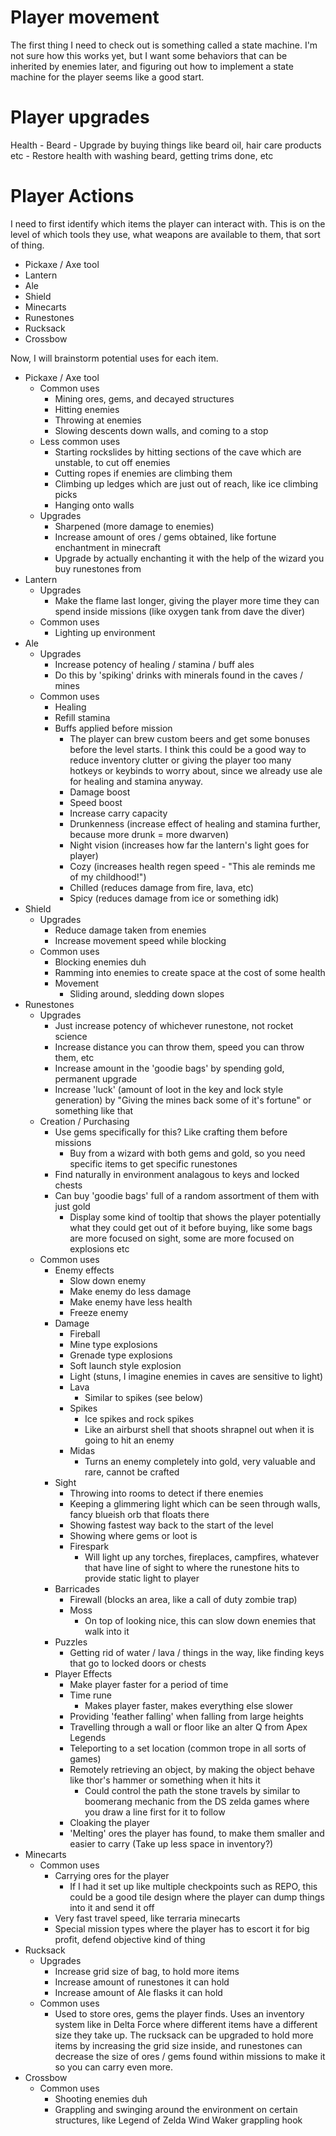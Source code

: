 # Player movement

The first thing I need to check out is something called a state machine. I'm not sure how this works yet, but I want some behaviors that can be inherited by enemies later, and figuring out how to implement a state machine for the player seems like a good start.


# Player upgrades

Health
	- Beard
		- Upgrade by buying things like beard oil, hair care products etc
		- Restore health with washing beard, getting trims done, etc


# Player Actions

I need to first identify which items the player can interact with. This is on the level of which tools they use, what weapons are available to them, that sort of thing.
- Pickaxe / Axe tool
- Lantern
- Ale
- Shield
- Minecarts
- Runestones
- Rucksack
- Crossbow

Now, I will brainstorm potential uses for each item.
- Pickaxe / Axe tool
	- Common uses
		- Mining ores, gems, and decayed structures
		- Hitting enemies
		- Throwing at enemies
		- Slowing descents down walls, and coming to a stop
	- Less common uses
		- Starting rockslides by hitting sections of the cave which are unstable, to cut off enemies
		- Cutting ropes if enemies are climbing them
		- Climbing up ledges which are just out of reach, like ice climbing picks
		- Hanging onto walls
	- Upgrades
		- Sharpened (more damage to enemies)
		- Increase amount of ores / gems obtained, like fortune enchantment in minecraft
		- Upgrade by actually enchanting it with the help of the wizard you buy runestones from
- Lantern
	- Upgrades
		- Make the flame last longer, giving the player more time they can spend inside missions (like oxygen tank from dave the diver)
	- Common uses
		- Lighting up environment
- Ale
	- Upgrades
		- Increase potency of healing / stamina / buff ales
		- Do this by 'spiking' drinks with minerals found in the caves / mines
	- Common uses
		- Healing
		- Refill stamina
		- Buffs applied before mission
			- The player can brew custom beers and get some bonuses before the level starts. I think this could be a good way to reduce inventory clutter or giving the player too many hotkeys or keybinds to worry about, since we already use ale for healing and stamina anyway.
			- Damage boost
			- Speed boost
			- Increase carry capacity
			- Drunkenness (increase effect of healing and stamina further, because more drunk = more dwarven)
			- Night vision (increases how far the lantern's light goes for player)
			- Cozy (increases health regen speed - "This ale reminds me of my childhood!")
			- Chilled (reduces damage from fire, lava, etc)
			- Spicy (reduces damage from ice or something idk)
- Shield
	- Upgrades
		- Reduce damage taken from enemies
		- Increase movement speed while blocking
	- Common uses
		- Blocking enemies duh
		- Ramming into enemies to create space at the cost of some health
		- Movement
			- Sliding around, sledding down slopes
- Runestones
	- Upgrades
		- Just increase potency of whichever runestone, not rocket science
		- Increase distance you can throw them, speed you can throw them, etc
		- Increase amount in the 'goodie bags' by spending gold, permanent upgrade
		- Increase 'luck' (amount of loot in the key and lock style generation) by "Giving the mines back some of it's fortune" or something like that
	- Creation / Purchasing
		- Use gems specifically for this? Like crafting them before missions
			- Buy from a wizard with both gems and gold, so you need specific items to get specific runestones
		- Find naturally in environment analagous to keys and locked chests
		- Can buy 'goodie bags' full of a random assortment of them with just gold 
			- Display some kind of tooltip that shows the player potentially what they could get out of it before buying, like some bags are more focused on sight, some are more focused on explosions etc
	- Common uses
		- Enemy effects
			- Slow down enemy
			- Make enemy do less damage
			- Make enemy have less health
			- Freeze enemy
		- Damage
			- Fireball
			- Mine type explosions
			- Grenade type explosions
			- Soft launch style explosion
			- Light (stuns, I imagine enemies in caves are sensitive to light)
			- Lava
				- Similar to spikes (see below)
			- Spikes
				- Ice spikes and rock spikes
				- Like an airburst shell that shoots shrapnel out when it is going to hit an enemy
			- Midas
				- Turns an enemy completely into gold, very valuable and rare, cannot be crafted
		- Sight
			- Throwing into rooms to detect if there enemies
			- Keeping a glimmering light which can be seen through walls, fancy blueish orb that floats there
			- Showing fastest way back to the start of the level
			- Showing where gems or loot is
			- Firespark
				- Will light up any torches, fireplaces, campfires, whatever that have line of sight to where the runestone hits to provide static light to player
		- Barricades
			- Firewall (blocks an area, like a call of duty zombie trap)
			- Moss 
				- On top of looking nice, this can slow down enemies that walk into it
		- Puzzles
			- Getting rid of water / lava / things in the way, like finding keys that go to locked doors or chests
		- Player Effects
			- Make player faster for a period of time
			- Time rune
				- Makes player faster, makes everything else slower
			- Providing 'feather falling' when falling from large heights
			- Travelling through a wall or floor like an alter Q from Apex Legends
			- Teleporting to a set location (common trope in all sorts of games)
			- Remotely retrieving an object, by making the object behave like thor's hammer or something when it hits it
				- Could control the path the stone travels by similar to boomerang mechanic from the DS zelda games where you draw a line first for it to follow
			- Cloaking the player
			- 'Melting' ores the player has found, to make them smaller and easier to carry (Take up less space in inventory?)
- Minecarts
	- Common uses
		- Carrying ores for the player
			- If I had it set up like multiple checkpoints such as REPO, this could be a good tile design where the player can dump things into it and send it off
		- Very fast travel speed, like terraria minecarts
		- Special mission types where the player has to escort it for big profit, defend objective kind of thing
- Rucksack
	- Upgrades
		- Increase grid size of bag, to hold more items
		- Increase amount of runestones it can hold
		- Increase amount of Ale flasks it can hold
	- Common uses
		- Used to store ores, gems the player finds. Uses an inventory system like in Delta Force where different items have a different size they take up. The rucksack can be upgraded to hold more items by increasing the grid size inside, and runestones can decrease the size of ores / gems found within missions to make it so you can carry even more.
- Crossbow
	- Common uses
		- Shooting enemies duh
		- Grappling and swinging around the environment on certain structures, like Legend of Zelda Wind Waker grappling hook
